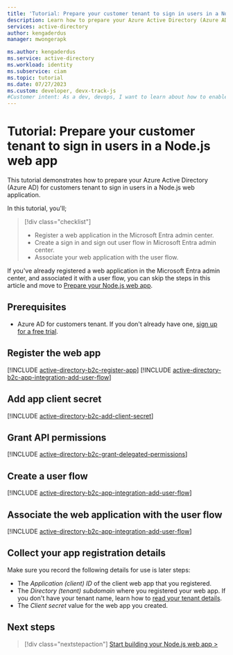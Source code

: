 ```yaml
---
title: 'Tutorial: Prepare your customer tenant to sign in users in a Node.js web app'
description: Learn how to prepare your Azure Active Directory (Azure AD) tenant for customers to sign in users in your Node.js web application.
services: active-directory
author: kengaderdus
manager: mwongerapk

ms.author: kengaderdus
ms.service: active-directory
ms.workload: identity
ms.subservice: ciam
ms.topic: tutorial
ms.date: 07/27/2023
ms.custom: developer, devx-track-js
#Customer intent: As a dev, devops, I want to learn about how to enable authentication in my own Node.js web app with Azure Active Directory (Azure AD) for customers tenant
---
```


# Tutorial: Prepare your customer tenant to sign in users in a Node.js web app

This tutorial demonstrates how to prepare your Azure Active Directory (Azure AD) for customers tenant to sign in users in a Node.js web application.


In this tutorial, you'll;

> [!div class="checklist"]
>
> - Register a web application in the Microsoft Entra admin center. 
> - Create a sign in and sign out user flow in Microsoft Entra admin center.
> - Associate your web application with the user flow. 


If you've already registered a web application in the Microsoft Entra admin center, and associated it with a user flow, you can skip the steps in this article and move to [Prepare your Node.js web app](tutorial-web-app-node-sign-in-prepare-app.md).

## Prerequisites

- Azure AD for customers tenant. If you don't already have one, <a href="https://aka.ms/ciam-free-trial?wt.mc_id=ciamcustomertenantfreetrial_linkclick_content_cnl" target="_blank">sign up for a free trial</a>. 

## Register the web app

[!INCLUDE [active-directory-b2c-register-app](./includes/register-app/register-client-app-common.md)]
[!INCLUDE [active-directory-b2c-app-integration-add-user-flow](./includes/register-app/add-platform-redirect-url-node.md)]  

## Add app client secret 

[!INCLUDE [active-directory-b2c-add-client-secret](./includes/register-app/add-app-client-secret.md)] 

## Grant API permissions

[!INCLUDE [active-directory-b2c-grant-delegated-permissions](./includes/register-app/grant-api-permission-sign-in.md)] 

## Create a user flow 

[!INCLUDE [active-directory-b2c-app-integration-add-user-flow](./includes/configure-user-flow/create-sign-in-sign-out-user-flow.md)] 

## Associate the web application with the user flow

[!INCLUDE [active-directory-b2c-app-integration-add-user-flow](./includes/configure-user-flow/add-app-user-flow.md)]

## Collect your app registration details 

Make sure you record the following details for use is later steps:

- The *Application (client) ID* of the client web app that you registered.
- The *Directory (tenant) subdomain* where you registered your web app. If you don't have your tenant name, learn how to [read your tenant details](how-to-create-customer-tenant-portal.md#get-the-customer-tenant-details). 
- The *Client secret* value for the web app you created.

## Next steps

> [!div class="nextstepaction"]
> [Start building your Node.js web app >](tutorial-web-app-node-sign-in-prepare-app.md)